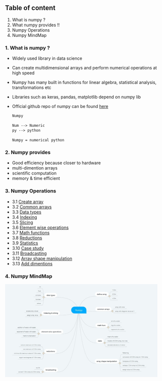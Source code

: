 ## Table of content

1. What is numpy ?
2. What numpy provides !!
3. Numpy Operations
4. Numpy MindMap

### 1. What is numpy ?
- Widely used library in data science
- Can create multidimensional arrays and perform numerical operations at high speed
- Numpy has many built in functions for linear algebra, statistical analysis, transformations etc
- Libraries such as keras, pandas, matplotlib depend on numpy lib
- Official github repo of numpy can be found [here](https://github.com/numpy/numpy)

  ```
  Numpy 

  Num --> Numeric
  py --> python

  Numpy = numerical python
  ```

### 2. Numpy provides
- Good efficiency because closer to hardware
- multi-dimention arrays
- scientific computation
- memory & time efficient

### 3. Numpy Operations

- 3.1 [Create array](https://github.com/Akshaykumarcp/FUN-with-NUMPY/blob/main/0.1_define_array.py)
- 3.2 [Common arrays](https://github.com/Akshaykumarcp/FUN-with-NUMPY/blob/main/0.2_common_arrays.py)
- 3.3 [Data types](https://github.com/Akshaykumarcp/FUN-with-NUMPY/blob/main/0.3_data_types.py)
- 3.4 [Indexing](https://github.com/Akshaykumarcp/FUN-with-NUMPY/blob/main/0.4_indexing.py)
- 3.5 [Slicing](https://github.com/Akshaykumarcp/FUN-with-NUMPY/blob/main/0.5_slicing.py)
- 3.6 [Element wise operations](https://github.com/Akshaykumarcp/FUN-with-NUMPY/blob/main/0.6_elementwise_operations.py)
- 3.7 [Math functions](https://github.com/Akshaykumarcp/FUN-with-NUMPY/blob/main/0.7_math_func.py)
- 3.8 [Reductions](https://github.com/Akshaykumarcp/FUN-with-NUMPY/blob/main/0.8_reductions.py)
- 3.9 [Statistics](https://github.com/Akshaykumarcp/FUN-with-NUMPY/blob/main/0.9_statistics.py)
- 3.10 [Case study](https://github.com/Akshaykumarcp/FUN-with-NUMPY/blob/main/1.0_case_study.py)
- 3.11 [Broadcasting](https://github.com/Akshaykumarcp/FUN-with-NUMPY/blob/main/1.1_broadcasting.py)
- 3.12 [Array shape manipulation](https://github.com/Akshaykumarcp/FUN-with-NUMPY/blob/main/1.2_array_shape_manipulations.py)
- 3.13 [Add dimentions](https://github.com/Akshaykumarcp/FUN-with-NUMPY/blob/main/1.3_add_dimentions.py)

### 4. Numpy MindMap
![alt text](https://github.com/Akshaykumarcp/FUN-with-NUMPY/blob/main/mind_mapping_numpy.jpg)
